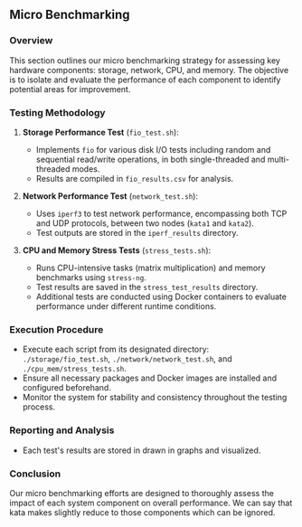 ## Micro Benchmarking

### Overview

This section outlines our micro benchmarking strategy for assessing key hardware components: storage, network, CPU, and memory. The objective is to isolate and evaluate the performance of each component to identify potential areas for improvement.

### Testing Methodology

1. **Storage Performance Test** (`fio_test.sh`):
   - Implements `fio` for various disk I/O tests including random and sequential read/write operations, in both single-threaded and multi-threaded modes.
   - Results are compiled in `fio_results.csv` for analysis.

2. **Network Performance Test** (`network_test.sh`):
   - Uses `iperf3` to test network performance, encompassing both TCP and UDP protocols, between two nodes (`kata1` and `kata2`).
   - Test outputs are stored in the `iperf_results` directory.

3. **CPU and Memory Stress Tests** (`stress_tests.sh`):
   - Runs CPU-intensive tasks (matrix multiplication) and memory benchmarks using `stress-ng`.
   - Test results are saved in the `stress_test_results` directory.
   - Additional tests are conducted using Docker containers to evaluate performance under different runtime conditions.

### Execution Procedure

- Execute each script from its designated directory: `./storage/fio_test.sh`, `./network/network_test.sh`, and `./cpu_mem/stress_tests.sh`.
- Ensure all necessary packages and Docker images are installed and configured beforehand.
- Monitor the system for stability and consistency throughout the testing process.

### Reporting and Analysis

- Each test's results are stored in drawn in graphs and visualized.

### Conclusion

Our micro benchmarking efforts are designed to thoroughly assess the impact of each system component on overall performance. We can say that kata makes slightly reduce to those components which can be ignored.